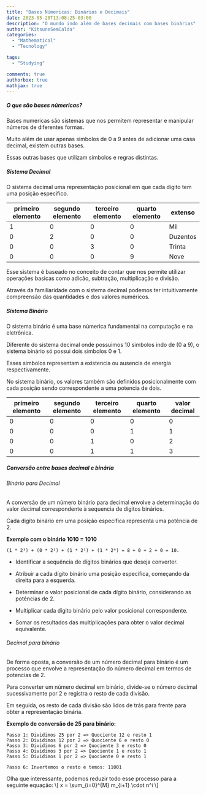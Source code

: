 ```yaml
---
title: "Bases Númericas: Binários e Decimais"
date: 2023-05-20T13:08:25-03:00
description: "O mundo indo além de bases decimais com bases binárias"
author: "KitsuneSemCalda"
categories:
  - "Mathematical"
  - "Tecnology"

tags:
  - "Studying"

comments: true
authorbox: true
mathjax: true
---
```


##### O que são bases númericas?

Bases numericas são sistemas que nos permitem representar e manipular números de diferentes formas.

Muito além de usar apenas simbolos de 0 a 9 antes de adicionar uma casa decimal, existem outras bases.

Essas outras bases que utilizam símbolos e regras distintas.

##### Sistema Decimal

O sistema decimal uma representação posicional em que cada digito tem uma posição especifico.

| primeiro elemento | segundo elemento | terceiro elemento | quarto elemento | extenso |
|---------------- | --------------- | --------------- | --------------- | -------------- |
| 1 | 0 | 0 | 0 | Mil |
| 0 | 2 | 0 | 0 | Duzentos |
| 0 | 0 | 3 | 0 | Trinta |
| 0 | 0 | 0 | 9 | Nove  |

Esse sistema é baseado no conceito de contar que nos permite utilizar operações basicas como adicão, subtração, multiplicação e divisão.

Através da familiaridade com o sistema decimal podemos ter intuitivamente compreensão das quantidades e dos valores numéricos.

##### Sistema Binário

O sistema binário é uma base númerica fundamental na computação e na eletrônica.

Diferente do sistema decimal onde possuimos 10 simbolos indo de (0 a 9), o sistema binário só possui dois simbolos 0 e 1.

Esses simbolos representam a existencia ou ausencia de energia respectivamente.

No sistema binário, os valores também são definidos posicionalmente com cada posição sendo correspondente a uma potencia de dois.

| primeiro elemento |	segundo elemento |	terceiro elemento |	quarto elemento | valor decimal |
|---|----|---|---|------------------------------------------------------------------------------|
|0	|0	|0	|0	|0|
|0	|0	|0	|1	|1|
|0	|0	|1	|0	|2|
|0	|0	|1	|1	|3|

##### Conversão entre bases decimal e binária

###### Binário para Decimal

A conversão de um número binário para decimal envolve a determinação do valor decimal correspondente à sequencia de digitos binários.

Cada digito binário em uma posição especifica representa uma potência de 2. 

**Exemplo com o binário 1010 = 1010**

```
(1 * 2³) + (0 * 2²) + (1 * 2¹) + (1 * 2⁰) = 8 + 0 + 2 + 0 = 10.
```

- Identificar a sequência de dígitos binários que deseja converter.

- Atribuir a cada dígito binário uma posição específica, começando da direita para a esquerda.

- Determinar o valor posicional de cada dígito binário, considerando as potências de 2.

- Multiplicar cada dígito binário pelo valor posicional correspondente.

- Somar os resultados das multiplicações para obter o valor decimal equivalente.

###### Decimal para binário

De forma oposta, a conversão de um número decimal para binário é um processo que envolve a representação do número decimal em termos de potencias de 2.

Para converter um número decimal em binário, divide-se o número decimal sucessivamente por 2 e registra o resto de cada divisão.

Em seguida, os resto de cada divisão são lidos de trás para frente para obter a representação binária.

**Exemplo de conversão de 25 para binário:**

```
Passo 1: Dividimos 25 por 2 => Quociente 12 e resto 1
Passo 2: Dividimos 12 por 2 => Quociente 6 e resto 0
Passo 3: Dividimos 6 por 2 => Quociente 3 e resto 0
Passo 4: Dividimos 3 por 2 => Quociente 1 e resto 1
Passo 5: Dividimos 1 por 2 => Quociente 0 e resto 1

Passo 6: Invertemos o resto e temos: 11001
```

Olha que interessante, podemos reduzir todo esse processo para a seguinte equação:
\\[ x = \sum_{i=0}^{M} m_{i+1} \cdot n^i \\]
